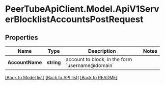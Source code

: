 # PeerTubeApiClient.Model.ApiV1ServerBlocklistAccountsPostRequest

## Properties

Name | Type | Description | Notes
------------ | ------------- | ------------- | -------------
**AccountName** | **string** | account to block, in the form &#x60;username@domain&#x60; | 

[[Back to Model list]](../README.md#documentation-for-models) [[Back to API list]](../README.md#documentation-for-api-endpoints) [[Back to README]](../README.md)

